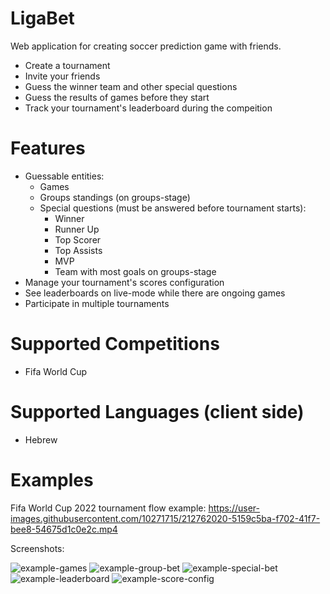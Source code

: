 # LigaBet
Web application for creating soccer prediction game with friends.
- Create a tournament
- Invite your friends
- Guess the winner team and other special questions
- Guess the results of games before they start
- Track your tournament's leaderboard during the compeition

# Features
- Guessable entities:
  - Games
  - Groups standings (on groups-stage)
  - Special questions (must be answered before tournament starts):
    - Winner
    - Runner Up
    - Top Scorer
    - Top Assists
    - MVP
    - Team with most goals on groups-stage
- Manage your tournament's scores configuration
- See leaderboards on live-mode while there are ongoing games
- Participate in multiple tournaments



# Supported Competitions
- Fifa World Cup



# Supported Languages (client side)
- Hebrew



# Examples

Fifa World Cup 2022 tournament flow example:
https://user-images.githubusercontent.com/10271715/212762020-5159c5ba-f702-41f7-bee8-54675d1c0e2c.mp4


Screenshots:

![example-games](https://user-images.githubusercontent.com/10271715/212778309-6ae9d43a-9561-45a0-be6d-75aa66bff88e.jpg)
![example-group-bet](https://user-images.githubusercontent.com/10271715/212778312-7fc1282d-6900-4b28-bc66-f6394396634e.jpg)
![example-special-bet](https://user-images.githubusercontent.com/10271715/212778315-da9008b1-aad9-49cf-a4bc-f313c2d68b33.jpg)
![example-leaderboard](https://user-images.githubusercontent.com/10271715/212779045-ca99159b-07dd-4cda-920f-8927e3e93888.png)
![example-score-config](https://user-images.githubusercontent.com/10271715/212778314-bb31508c-833d-491f-8c61-29163bcde664.jpg)
